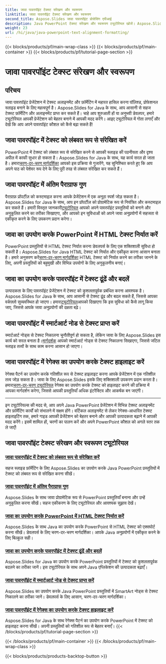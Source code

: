 ```yaml
---
title: जावा पावरपॉइंट टेक्स्ट संरेखण और स्वरूपण
linktitle: जावा पावरपॉइंट टेक्स्ट संरेखण और स्वरूपण
second_title: Aspose.Slides जावा पावरपॉइंट प्रोसेसिंग एपीआई
description: Java PowerPoint टेक्स्ट संरेखण और स्वरूपण ट्यूटोरियल खोजें। Aspose.Slides for Java का उपयोग करके टेक्स्ट को संरेखित करना, प्रारूपित करना, निर्यात करना और हाइलाइट करना सीखें।
weight: 23
url: /hi/java/java-powerpoint-text-alignment-formatting/
---
```


{{< blocks/products/pf/main-wrap-class >}}
{{< blocks/products/pf/main-container >}}
{{< blocks/products/pf/tutorial-page-section >}}

# जावा पावरपॉइंट टेक्स्ट संरेखण और स्वरूपण

## परिचय

जावा पावरपॉइंट प्रेजेंटेशन में टेक्स्ट अलाइनमेंट और फ़ॉर्मेटिंग में महारत हासिल करना पॉलिश्ड, प्रोफेशनल स्लाइड बनाने के लिए महत्वपूर्ण है। Aspose.Slides for Java के साथ, आप आसानी से सहज टेक्स्ट फ़ॉर्मेटिंग और अलाइनमेंट प्राप्त कर सकते हैं। चाहे आप शुरुआती हों या अनुभवी डेवलपर, हमारे ट्यूटोरियल आपकी प्रेजेंटेशन को बेहतर बनाने में आपकी मदद करेंगे। आइए ट्यूटोरियल में गोता लगाएँ और देखें कि आप अपने पावरपॉइंट कौशल को कैसे बढ़ा सकते हैं!

## जावा पावरपॉइंट में टेक्स्ट को लंबवत रूप से संरेखित करें
 PowerPoint में टेक्स्ट को लंबवत रूप से संरेखित करने से आपकी स्लाइड की पठनीयता और दृश्य अपील में काफी सुधार हो सकता है। Aspose.Slides for Java के साथ, यह कार्य सरल हो जाता है। हमारा[चरण-दर-चरण मार्गदर्शिका](./vertically-align-text-java-powerpoint/) आपको इस प्रक्रिया से गुजारेंगे, यह सुनिश्चित करते हुए कि आप अपने पाठ को पेशेवर रूप देने के लिए पूरी तरह से लंबवत संरेखित कर सकते हैं।

## जावा पावरपॉइंट में अंतिम पैराग्राफ गुण
पैराग्राफ़ प्रॉपर्टीज़ को कस्टमाइज़ करना आपके प्रेजेंटेशन में एक अनूठा स्पर्श जोड़ सकता है। Aspose.Slides for Java के साथ, आप इन प्रॉपर्टीज़ को प्रोग्रामेटिक रूप से नियंत्रित और कस्टमाइज़ कर सकते हैं। हमारी विस्तृत जानकारी[ट्यूटोरियल](./end-paragraph-properties-java-powerpoint/) आपको अपने पावरपॉइंट प्रस्तुतियों को बनाने और अनुकूलित करने का तरीका सिखाएगा, और आपको इन सुविधाओं को अपने जावा अनुप्रयोगों में सहजता से एकीकृत करने के लिए उपकरण प्रदान करेगा।

## जावा का उपयोग करके PowerPoint में HTML टेक्स्ट निर्यात करें
 PowerPoint प्रस्तुतियों से HTML टेक्स्ट निर्यात करना डेवलपर्स के लिए एक शक्तिशाली सुविधा हो सकती है। Aspose.Slides for Java HTML टेक्स्ट को निर्यात और एकीकृत करना आसान बनाता है। हमारे अनुसरण करें[चरण-दर-चरण मार्गदर्शिका](./export-html-text-powerpoint-java/) HTML टेक्स्ट को निर्यात करने का तरीका जानने के लिए, अपनी प्रस्तुतियों को बहुमुखी और विभिन्न उपयोगों के लिए अनुकूलनीय बनाएं।

## जावा का उपयोग करके पावरपॉइंट में टेक्स्ट ढूंढें और बदलें
 उत्पादकता के लिए पावरपॉइंट प्रेजेंटेशन में टेक्स्ट को कुशलतापूर्वक प्रबंधित करना आवश्यक है। Aspose.Slides for Java के साथ, आप आसानी से टेक्स्ट ढूंढ और बदल सकते हैं, जिससे आपका वर्कफ़्लो सुव्यवस्थित हो जाएगा। हमारा[ट्यूटोरियल](./find-and-replace-text-powerpoint-java/)आपको दिखाएगा कि इस सुविधा को कैसे लागू किया जाए, जिससे आपके जावा अनुप्रयोगों की दक्षता बढ़े।

## जावा पावरपॉइंट में स्मार्टआर्ट नोड से टेक्स्ट प्राप्त करें
 स्मार्टआर्ट नोड्स से टेक्स्ट निकालना चुनौतीपूर्ण हो सकता है, लेकिन जावा के लिए Aspose.Slides इस कार्य को सरल बनाता है।[मार्गदर्शक](./get-text-from-smartart-node-java-powerpoint/) आपको स्मार्टआर्ट नोड्स से टेक्स्ट निकालना सिखाएगा, जिससे जटिल स्लाइड तत्वों के साथ काम करना आसान हो जाएगा।

## जावा पावरपॉइंट में रेगेक्स का उपयोग करके टेक्स्ट हाइलाइट करें
 रेगेक्स पैटर्न का उपयोग करके गतिशील रूप से टेक्स्ट हाइलाइट करना आपके प्रेजेंटेशन में एक गतिशील तत्व जोड़ सकता है। जावा के लिए Aspose.Slides इसके लिए शक्तिशाली उपकरण प्रदान करता है। हमारा[चरण-दर-चरण ट्यूटोरियल](./highlight-text-using-regex-java-powerpoint/) रेगेक्स का उपयोग करके टेक्स्ट को हाइलाइट करने की प्रक्रिया में आपका मार्गदर्शन करेगा, जिससे आपकी प्रस्तुतियाँ अधिक इंटरैक्टिव और आकर्षक बन जाएंगी।

---

इन ट्यूटोरियल्स की मदद से, आप अपने Java PowerPoint प्रेजेंटेशन में विभिन्न टेक्स्ट अलाइनमेंट और फ़ॉर्मेटिंग कार्यों को संभालने में सक्षम होंगे। वर्टिकल अलाइनमेंट से लेकर रेगेक्स-आधारित टेक्स्ट हाइलाइटिंग तक, हमारे गाइड आपकी प्रेजेंटेशन को बेहतर बनाने और आपकी उत्पादकता बढ़ाने में आपकी मदद करेंगे। इसमें शामिल हों, चरणों का पालन करें और अपने PowerPoint कौशल को अगले स्तर तक ले जाएँ!
## जावा पावरपॉइंट टेक्स्ट संरेखण और स्वरूपण ट्यूटोरियल
### [जावा पावरपॉइंट में टेक्स्ट को लंबवत रूप से संरेखित करें](./vertically-align-text-java-powerpoint/)
सहज स्लाइड फ़ॉर्मेटिंग के लिए Aspose.Slides का उपयोग करके Java PowerPoint प्रस्तुतियों में टेक्स्ट को लंबवत रूप से संरेखित करना सीखें।
### [जावा पावरपॉइंट में अंतिम पैराग्राफ गुण](./end-paragraph-properties-java-powerpoint/)
Aspose.Slides के साथ जावा प्रोग्रामेटिक रूप से PowerPoint प्रस्तुतियाँ बनाना और उन्हें अनुकूलित करना सीखें। सहज एकीकरण के लिए ट्यूटोरियल और आवश्यक सुझाव देखें।
### [जावा का उपयोग करके PowerPoint में HTML टेक्स्ट निर्यात करें](./export-html-text-powerpoint-java/)
Aspose.Slides के साथ Java का उपयोग करके PowerPoint से HTML टेक्स्ट को एक्सपोर्ट करना सीखें। डेवलपर्स के लिए चरण-दर-चरण मार्गदर्शिका। आपके Java अनुप्रयोगों में एकीकृत करने के लिए बिल्कुल सही।
### [जावा का उपयोग करके पावरपॉइंट में टेक्स्ट ढूंढें और बदलें](./find-and-replace-text-powerpoint-java/)
Aspose.Slides for Java का उपयोग करके PowerPoint प्रस्तुतियों में टेक्स्ट को कुशलतापूर्वक बदलने का तरीका जानें। इस ट्यूटोरियल के साथ अपने Java एप्लिकेशन की उत्पादकता बढ़ाएँ।
### [जावा पावरपॉइंट में स्मार्टआर्ट नोड से टेक्स्ट प्राप्त करें](./get-text-from-smartart-node-java-powerpoint/)
Aspose.Slides का उपयोग करके Java PowerPoint प्रस्तुतियों में SmartArt नोड्स से टेक्स्ट निकालने का तरीका जानें। डेवलपर्स के लिए आसान, चरण-दर-चरण मार्गदर्शिका।
### [जावा पावरपॉइंट में रेगेक्स का उपयोग करके टेक्स्ट हाइलाइट करें](./highlight-text-using-regex-java-powerpoint/)
Aspose.Slides for Java के साथ रेगेक्स पैटर्न का उपयोग करके PowerPoint में टेक्स्ट को हाइलाइट करना सीखें। अपनी प्रस्तुतियों को गतिशील रूप से बेहतर बनाएँ।
{{< /blocks/products/pf/tutorial-page-section >}}

{{< /blocks/products/pf/main-container >}}
{{< /blocks/products/pf/main-wrap-class >}}

{{< blocks/products/products-backtop-button >}}
